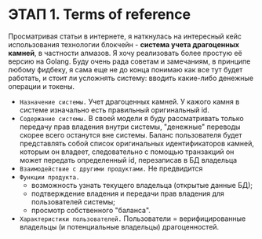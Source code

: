 # ЭТАП 1. Terms of reference

Просматривая статьи в интернете, я наткнулась на интересный кейс использования технологии блокчейн - __система учета драгоценных камней__, в частности алмазов.
Я хочу реализовать более простую её версию на Golang. Буду очень рада советам и замечаниям, в принципе любому фидбеку, я сама еще не до конца понимаю как все тут будет работать, и стоит ли усложнять систему: вводить какие-либо денежные операции и токены.

* `Назначение системы.` Учет драгоценных камней. У кажого камня в системе изначально есть правильный оригинальный id.
* `Содержание системы.` В своей модели я буду рассматривать только передачу прав владения внутри системы, "денежные" переводы скорее всего останутся вне системы. Баланс пользователя будет представлять собой список оригинальных идентификаторов камней, которым он владеет, следовательно с помощью транзакций он может передать определенный id, перезаписав в БД владельца
* `Взаимодействие с другими продуктами.` Не предвидится
* `Функции продукта.`
    * возможность узнать текущего владельца (открытые данные БД);
    * подтверждение владения и передачи прав владения для пользователей системы;
    * просмотр собственного "баланса".
* `Характеристики пользователей.` Пользователи = верифицированные владельцы (и потенциальные владельцы) драгоценностей.